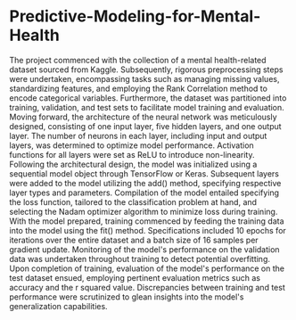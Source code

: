 # Predictive-Modeling-for-Mental-Health
The project commenced with the collection of a mental health-related dataset sourced from Kaggle. Subsequently, rigorous preprocessing steps were undertaken, encompassing tasks such as managing missing values, standardizing features, and employing the Rank Correlation method to encode categorical variables. Furthermore, the dataset was partitioned into training, validation, and test sets to facilitate model training and evaluation. Moving forward, the architecture of the neural network was meticulously designed, consisting of one input layer, five hidden layers, and one output layer. The number of neurons in each layer, including input and output layers, was determined to optimize model performance. Activation functions for all layers were set as ReLU to introduce non-linearity. Following the architectural design, the model was initialized using a sequential model object through TensorFlow or Keras. Subsequent layers were added to the model utilizing the add() method, specifying respective layer types and parameters. Compilation of the model entailed specifying the loss function, tailored to the classification problem at hand, and selecting the Nadam optimizer algorithm to minimize loss during training. With the model prepared, training commenced by feeding the training data into the model using the fit() method. Specifications included 10 epochs for iterations over the entire dataset and a batch size of 16 samples per gradient update. Monitoring of the model's performance on the validation data was undertaken throughout training to detect potential overfitting. Upon completion of training, evaluation of the model's performance on the test dataset ensued, employing pertinent evaluation metrics such as accuracy and the r squared value. Discrepancies between training and test performance were scrutinized to glean insights into the model's generalization capabilities.
